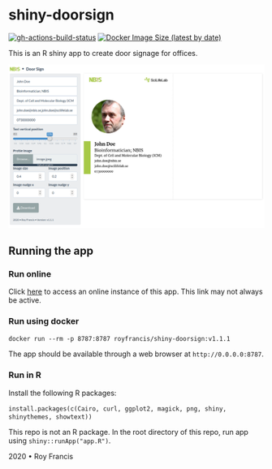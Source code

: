 # shiny-doorsign

[![gh-actions-build-status](https://github.com/royfrancis/shiny-doorsign/workflows/build/badge.svg)](https://github.com/royfrancis/shiny-doorsign/actions?workflow=build) [![Docker Image Size (latest by date)](https://img.shields.io/docker/image-size/royfrancis/shiny-doorsign?label=dockerhub)](https://hub.docker.com/repository/docker/royfrancis/shiny-doorsign)

This is an R shiny app to create door signage for offices.

![](preview.png)

## Running the app

### Run online

Click [here](https://roymf.shinyapps.io/doorsign/) to access an online instance of this app. This link may not always be active.

### Run using docker

```
docker run --rm -p 8787:8787 royfrancis/shiny-doorsign:v1.1.1
```

The app should be available through a web browser at `http://0.0.0.0:8787`.

### Run in R

Install the following R packages:

```
install.packages(c(Cairo, curl, ggplot2, magick, png, shiny, shinythemes, showtext))
```

This repo is not an R package. In the root directory of this repo, run app using `shiny::runApp("app.R")`.

2020 • Roy Francis
